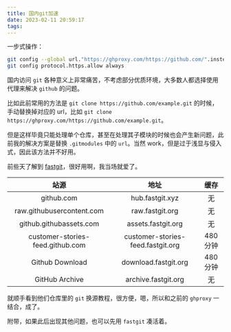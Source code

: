```yaml
---
title: 国内git加速
date: 2023-02-11 20:59:17
tags:
---
```


一步式操作：

```bash
git config --global url."https://ghproxy.com/https://github.com/".insteadOf "https://github.com/"
git config protocol.https.allow always
```

<!--more-->

国内访问 ``git`` 各种意义上非常痛苦，不考虑部分优质环境，大多数人都选择使用代理来解决 ``github`` 的问题。

比如此前常用的方法是 ``git clone https://github.com/example.git`` 的时候，手动替换掉对应的 url，比如 ``git clone https://ghproxy.com/https://github.com/example.git``。

但是这样毕竟只能处理单个仓库，甚至在处理其子模块的时候也会产生新问题，此前我的解决方案是替换 `.gitmodules` 中的 `url`。当然 work，但是过于浅显与侵入式，因此该方法并不好用。

前些天了解到 [fastgit](https://doc.fastgit.org/zh-cn/guide.html#web-%E7%9A%84%E4%BD%BF%E7%94%A8)，很好用啊，我当场就爱了。


| 站源 | 地址 | 缓存 |
| :---: | :---: | :---: |
| github.com | hub.fastgit.xyz | 无 |
| raw.githubusercontent.com | raw.fastgit.org | 无 |
| github.githubassets.com | assets.fastgit.org | 无 |
| customer-stories-feed.github.com | customer-stories-feed.fastgit.org | 480 分钟 |
| Github Download | download.fastgit.org | 480 分钟 |
| GitHub Archive | archive.fastgit.org | 无 |

就顺手看到他们仓库里的 `git` 换源教程，很方便，嗯，所以和之前的 `ghproxy` 一结合，成了。

附带，如果此后出现其他问题，也可以先用 `fastgit` 凑活着。